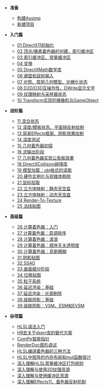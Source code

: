 <!-- docs/_navbar.md -->

- **准备**

  - [构建Assimp](prepare/01.md)
  - [新建项目](prepare/02.md)

- **入门篇**

  - [01 DirectX11初始化](part1/01.md)
  - [02 顶点/像素着色器的创建、索引缓冲区](part1/02.md)
  - [03 索引缓冲区、常量缓冲区](part1/03.md)
  - [04 变换](part1/04.md)
  - [05 DirectXMath数学库](part1/05.md)
  - [06 键盘和鼠标输入](part1/06.md)
  - [07 光照、常用几何模型、光栅化状态](part1/07.md)
  - [08 D2D/D3D互操作性、DWrite显示文字](part1/08.md)
  - [09 纹理映射与采样器状态](part1/09.md)
  - [10 Transform实现的摄像机与GameObject](part1/10.md)

- **进阶篇**
  - [11 混合状态](part2/11.md)
  - [12 深度/模板状态、平面镜反射绘制](part2/12.md)
  - [13 简易Effects框架、阴影效果绘制](part2/13.md)
  - [14 深度测试](part2/14.md)
  - [15 几何着色器初探](part2/15.md)
  - [16 流输出阶段](part2/16.md)
  - [17 几何着色器实现公告板效果](part2/17.md)
  - [18 DirectXCollision碰撞库](part2/18.md)
  - [19 模型加载：obj格式的读取](part2/19.md)
  - [20 硬件实例化与视锥体剔除](part2/20.md)
  - [21 鼠标拾取](part2/21.md)
  - [22 立方体映射：静态天空盒](part2/22.md)
  - [23 立方体映射：动态天空盒](part2/23.md)
  - [24 Render-To-Texture](part2/24.md)
  - [25 法线贴图](part2/25.md)

- **高级篇**
  - [26 计算着色器：入门](part3/26.md)
  - [27 计算着色器：双调排序](part3/27.md)
  - [28 计算着色器：波浪](part3/28.md)
  - [29 计算着色器：顺序无关透明度](part3/29.md)
  - [30 计算着色器：高斯模糊](part3/30.md)
  - [31 阴影贴图](part3/31.md)
  - [32 SSAO](part3/32.md)
  - [33 曲面细分阶段](part3/33.md)
  - [34 位移贴图](part3/34.md)
  - [35 粒子系统](part3/35.md)
  - [36 延迟渲染：基础](part3/36.md)
  - [37 延迟渲染：光源剔除](part3/37.md)
  - [38 级联阴影：基础](part3/38.md)
  - [39 级联阴影：VSM、ESM和EVSM](part3/39.md)

- **杂项篇**
  - [HLSL语法入门](misc/HLSL.md)
  - [HR宏关于dxerr库的替代方案](misc/HR.md)
  - [ComPtr智能指针](misc/ComPtr.md)
  - [RenderDoc图形调试](misc/RenderDoc.md)
  - [HLSL编译着色器的三种方法](misc/Compile.md)
  - [HLSL中矩阵的内存布局和mul函数探讨](/misc/Mul.md)
  - [深入理解HLSL常量缓冲区打包规则](misc/Packing.md)
  - [深入理解与使用2D纹理资源](misc/Texture2D.md)
  - [深入理解与使用缓冲区资源](misc/Buffer.md)
  - [深入理解Effects11、着色器反射机制](misc/Effects.md)